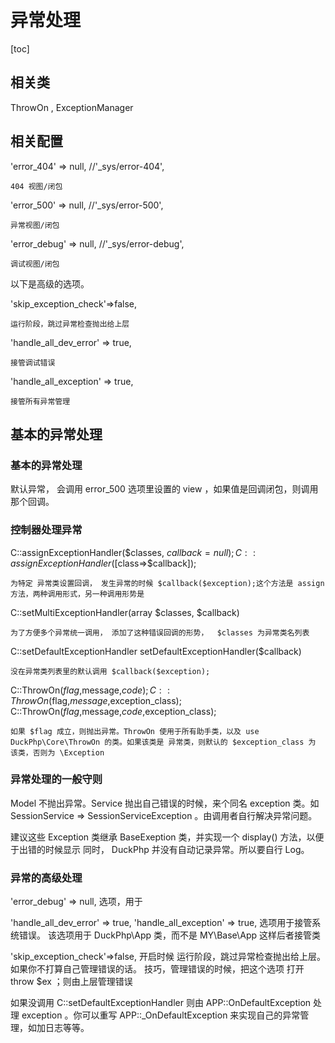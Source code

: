# 异常处理
[toc]
## 相关类

ThrowOn , ExceptionManager


## 相关配置

'error_404' => null,          //'_sys/error-404',

	404 视图/闭包
'error_500' => null,          //'_sys/error-500',

	异常视图/闭包
'error_debug' => null,        //'_sys/error-debug',

	调试视图/闭包

以下是高级的选项。

'skip_exception_check'=>false,

	运行阶段，跳过异常检查抛出给上层
'handle_all_dev_error' => true,

	接管调试错误
'handle_all_exception' => true,

	接管所有异常管理

## 基本的异常处理

### 基本的异常处理

默认异常， 会调用 error_500 选项里设置的 view ，如果值是回调闭包，则调用那个回调。

### 控制器处理异常

C::assignExceptionHandler($classes, $callback = null);
C::assignExceptionHandler([$class=>$callback]);

    为特定 异常类设置回调， 发生异常的时候 $callback($exception);这个方法是 assign 方法，两种调用形式，另一种调用形势是 

C::setMultiExceptionHandler(array $classes, $callback)

    为了方便多个异常统一调用， 添加了这种错误回调的形势，  $classes 为异常类名列表
C::setDefaultExceptionHandler setDefaultExceptionHandler($callback)

    没在异常类列表里的默认调用 $callback($exception);

C::ThrowOn($flag,$message,$code);
C::ThrowOn($flag,$message,$exception_class);
C::ThrowOn($flag,$message,$code,$exception_class);

    如果 $flag 成立，则抛出异常。ThrowOn 使用于所有助手类，以及 use DuckPhp\Core\ThrowOn 的类。如果该类是 异常类，则默认的 $exception_class 为 该类，否则为 \Exception

### 异常处理的一般守则

Model 不抛出异常。Service 抛出自己错误的时候，来个同名 exception 类。如 SessionService => SessionServiceException 。由调用者自行解决异常问题。

建议这些 Exception 类继承  BaseExeption 类，并实现一个  display() 方法，以便于出错的时候显示
同时， DuckPhp 并没有自动记录异常。所以要自行 Log。

### 异常的高级处理
'error_debug' => null, 选项，用于

'handle_all_dev_error' => true, 'handle_all_exception' => true, 选项用于接管系统错误。
该选项用于 DuckPhp\App 类，而不是 MY\Base\App 这样后者接管类

'skip_exception_check'=>false, 开启时候 运行阶段，跳过异常检查抛出给上层。如果你不打算自己管理错误的话。 技巧，管理错误的时候，把这个选项 打开 throw $ex ；则由上层管理错误
	
如果没调用 C::setDefaultExceptionHandler  则由 APP::OnDefaultException 处理 exception 。你可以重写 APP::\_OnDefaultException 来实现自己的异常管理，如加日志等等。
